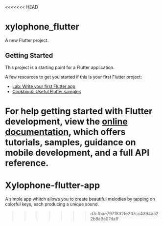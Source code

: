 <<<<<<< HEAD
# xylophone_flutter

A new Flutter project.

## Getting Started

This project is a starting point for a Flutter application.

A few resources to get you started if this is your first Flutter project:

- [Lab: Write your first Flutter app](https://docs.flutter.dev/get-started/codelab)
- [Cookbook: Useful Flutter samples](https://docs.flutter.dev/cookbook)

For help getting started with Flutter development, view the
[online documentation](https://docs.flutter.dev/), which offers tutorials,
samples, guidance on mobile development, and a full API reference.
=======
# Xylophone-flutter-app
A simple app whitch allows you to create beautiful melodies by tapping on colorful keys, each producing a unique sound.
>>>>>>> d7cfbae7971832fe207cc4394aa22b8a9a07daff
